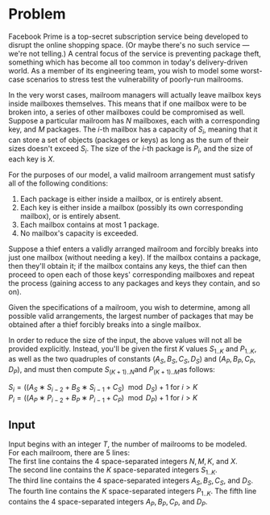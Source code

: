 # Problem

Facebook Prime is a top-secret subscription service being developed to disrupt the online shopping space. (Or maybe there's no such service — we're not telling.) A central focus of the service is preventing package theft, something which has become all too common in today's delivery-driven world. As a member of its engineering team, you wish to model some worst-case scenarios to stress test the vulnerability of poorly-run mailrooms.

In the very worst cases, mailroom managers will actually leave mailbox keys inside mailboxes themselves. This means that if one mailbox were to be broken into, a series of other mailboxes could be compromised as well. Suppose a particular mailroom has $N$ mailboxes, each with a corresponding key, and $M$ packages. The $i$-th mailbox has a capacity of $S_i$​, meaning that it can store a set of objects (packages or keys) as long as the sum of their sizes doesn't exceed $S_i$​. The size of the $i$-th package is $P_i$​, and the size of each key is $X$.

For the purposes of our model, a valid mailroom arrangement must satisfy all of the following conditions:

1. Each package is either inside a mailbox, or is entirely absent.
1. Each key is either inside a mailbox (possibly its own corresponding mailbox), or is entirely absent.
1. Each mailbox contains at most 1 package.
1. No mailbox's capacity is exceeded.

Suppose a thief enters a validly arranged mailroom and forcibly breaks into just one mailbox (without needing a key). If the mailbox contains a package, then they'll obtain it; if the mailbox contains any keys, the thief can then proceed to open each of those keys' corresponding mailboxes and repeat the process (gaining access to any packages and keys they contain, and so on).

Given the specifications of a mailroom, you wish to determine, among all possible valid arrangements, the largest number of packages that may be obtained after a thief forcibly breaks into a single mailbox.

In order to reduce the size of the input, the above values will not all be provided explicitly. Instead, you'll be given the first $K$ values $S_{1..K}$​ and $P_{1..K}$​, as well as the two quadruples of constants $(A_S,B_S,C_S,D_S)$ and $(A_P,B_P,C_P,D_P)$, and must then compute $S_{(K+1)..N}$​ and $P_{(K+1)..M}$​ as follows:

$S_i=((A_S∗S_{i−2}+B_S∗S_{i−1}+C_S) \mod D_S)+1$ for $i>K$  
$P_i=((A_P∗P_{i−2}+B_P∗P_{i−1}+C_P) \mod D_P)+1$ for $i>K$

## Input

Input begins with an integer $T$, the number of mailrooms to be modeled.  
For each mailroom, there are 5 lines:  
The first line contains the 4 space-separated integers $N, M, K,$ and $X$.  
The second line contains the $K$ space-separated integers $S_{1..K}$​.  
The third line contains the 4 space-separated integers $A_S​, B_S​, C_S​,$ and $D_S$​.
The fourth line contains the $K$ space-separated integers $P_{1..K}$​.
The fifth line contains the 4 space-separated integers $A_P​, B_P​, C_P​,$ and $D_P$​.
